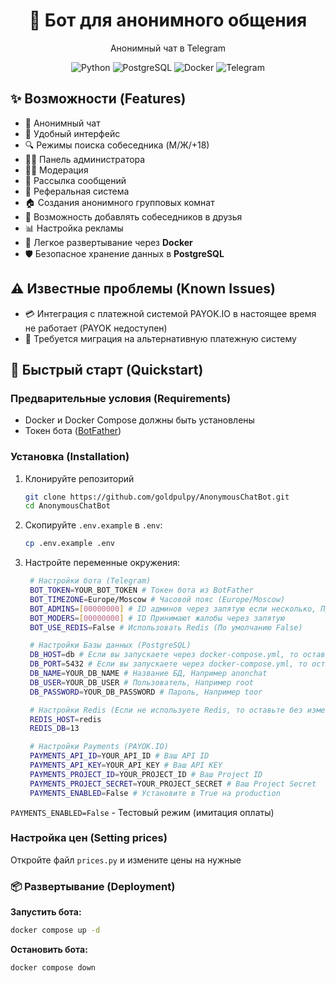 <div align="center">
  <h1>💬 Бот для анонимного общения</h1>
  <p>Анонимный чат в Telegram</p>

![Python](https://img.shields.io/badge/Python-3.11-blue?logo=python)
![PostgreSQL](https://img.shields.io/badge/PostgreSQL-17-blue?logo=postgresql)
![Docker](https://img.shields.io/badge/Docker-compose-blue?logo=docker)
![Telegram](https://img.shields.io/badge/Telegram-bot-blue?logo=telegram)

</div>

## ✨ Возможности (Features)

- 💬 Анонимный чат
- 📱 Удобный интерфейс
- 🔍 Режимы поиска собеседника (M/Ж/+18)
- 👨‍💼 Панель администратора
- 👮‍♀️ Модерация
- 📨 Рассылка сообщений
- 🤝 Реферальная система
- 🏠 Создания анонимного групповых комнат
- 👥 Возможность добавлять собеседников в друзья
- 📊 Настройка рекламы
- 🐳 Легкое развертывание через **Docker**
- 🛡️ Безопасное хранение данных в **PostgreSQL**

## ⚠️ Известные проблемы (Known Issues)

- 💳 Интеграция с платежной системой PAYOK.IO в настоящее время не работает (PAYOK недоступен)
- 🔄 Требуется миграция на альтернативную платежную систему

## 🚀 Быстрый старт (Quickstart)

### Предварительные условия (Requirements)

- Docker и Docker Compose должны быть установлены
- Токен бота ([BotFather](https://t.me/botfather))

### Установка (Installation)

1. Клонируйте репозиторий

   ```bash
   git clone https://github.com/goldpulpy/AnonymousChatBot.git
   cd AnonymousChatBot
   ```

2. Скопируйте `.env.example` в `.env`:
   ```bash
   cp .env.example .env
   ```
3. Настройте переменные окружения:

   ```bash
    # Настройки бота (Telegram)
    BOT_TOKEN=YOUR_BOT_TOKEN # Токен бота из BotFather
    BOT_TIMEZONE=Europe/Moscow # Часовой пояс (Europe/Moscow)
    BOT_ADMINS=[00000000] # ID админов через запятую если несколько, Пример: [000,000]
    BOT_MODERS=[00000000] # ID Принимают жалобы через запятую
    BOT_USE_REDIS=False # Использовать Redis (По умолчанию False)

    # Настройки Базы данных (PostgreSQL)
    DB_HOST=db # Если вы запускаете через docker-compose.yml, то оставьте без изменений
    DB_PORT=5432 # Если вы запускаете через docker-compose.yml, то оставьте без изменений
    DB_NAME=YOUR_DB_NAME # Название БД, Например anonchat
    DB_USER=YOUR_DB_USER # Пользователь, Например root
    DB_PASSWORD=YOUR_DB_PASSWORD # Пароль, Например toor

    # Настройки Redis (Если не используете Redis, то оставьте без изменений)
    REDIS_HOST=redis
    REDIS_DB=13

    # Настройки Payments (PAYOK.IO)
    PAYMENTS_API_ID=YOUR_API_ID # Ваш API ID
    PAYMENTS_API_KEY=YOUR_API_KEY # Ваш API KEY
    PAYMENTS_PROJECT_ID=YOUR_PROJECT_ID # Ваш Project ID
    PAYMENTS_PROJECT_SECRET=YOUR_PROJECT_SECRET # Ваш Project Secret
    PAYMENTS_ENABLED=False # Установите в True на production
   ```

`PAYMENTS_ENABLED=False` - Тестовый режим (имитация оплаты)

### Настройка цен (Setting prices)

Откройте файл `prices.py` и измените цены на нужные

### 📦 Развертывание (Deployment)

**Запустить бота:**

```bash
docker compose up -d
```

**Остановить бота:**

```bash
docker compose down
```
